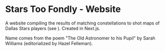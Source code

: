 # Stars Too Fondly - Website

A website compiling the results of matching constellations to shot maps of Dallas Stars players (see ). Created in Next.js.

Name comes from the poem "The Old Astronomer to his Pupil" by Sarah Williams (editorialized by Hazel Felleman).
